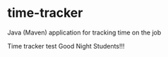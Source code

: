 # time-tracker
Java (Maven) application for tracking time on the job

Time tracker
test
Good Night Students!!!
